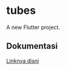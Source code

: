 # tubes

A new Flutter project.

## Dokumentasi
[Linknya disni](https://drive.google.com/drive/folders/1I1bDK0I-ePvhyzwrdoI1rAJF4wKfgrCK)
